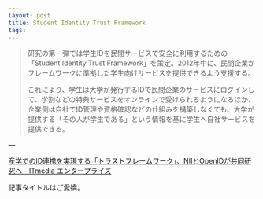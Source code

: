 ```yaml
---
layout: post
title: Student Identity Trust Framework
tags:
---
```

<blockquote><p>研究の第一弾では学生IDを民間サービスで安全に利用するための「Student Identity Trust Framework」を策定。2012年中に、民間企業がフレームワークに準拠した学生向けサービスを提供できるよう支援する。</p>

<p>これにより、学生は大学が発行するIDで民間企業のサービスにログインして、学割などの特典サービスをオンラインで受けられるようになるほか、企業側は自社でID管理や資格確認などの仕組みを構築しなくても、大学が提供する「その人が学生である」という情報を基に学生へ自社サービスを提供できる。</p></blockquote>&#8212;<p><a href="http://www.itmedia.co.jp/enterprise/articles/1203/05/news043.html">産学でのID連携を実現する「トラストフレームワーク」、NIIとOpenIDが共同研究へ - ITmedia エンタープライズ</a></p>

<p>記事タイトルはご愛嬌。</p>
